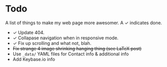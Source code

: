 Todo
====

A list of things to make my web page more awesomer. A ✓ indicates done.

- ✓ Update 404.
- ✓ Collapase navigation when in responsive mode.
- ✓ Fix up scrolling and what not, blah.
- ~~Fix strange 4 image shrinking hanging thing (see LaTeX post)~~
- Use `_data/` YAML files for Contact info & additional info
- Add Keybase.io info
